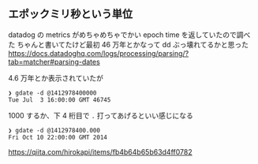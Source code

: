 エポックミリ秒という単位
---

datadog の metrics がめちゃめちゃでかい epoch time を返していたので調べた
ちゃんと書いてたけど最初 46 万年とかなって dd ぶっ壊れてるかと思った
https://docs.datadoghq.com/logs/processing/parsing/?tab=matcher#parsing-dates

4.6 万年とか表示されていたが
```code
❯ gdate -d @1412978400000
Tue Jul  3 16:00:00 GMT 46745
```

1000 するか、下 4 桁目で `.` 打ってあげるといい感じになる

```code
❯ gdate -d @1412978400.000
Fri Oct 10 22:00:00 GMT 2014
```


https://qiita.com/hirokapi/items/fb4b64b65b63d4ff0782
